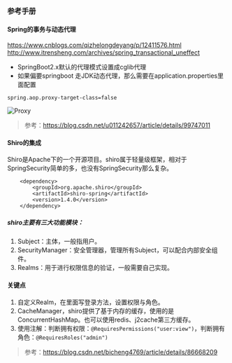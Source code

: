 ### 参考手册

#### Spring的事务与动态代理
https://www.cnblogs.com/qizhelongdeyang/p/12411576.html
http://www.itrensheng.com/archives/spring_transactional_uneffect

- SpringBoot2.x默认的代理模式设置成cglib代理
- 如果偏要springboot 走JDK动态代理，那么需要在application.properties里面配置
```
spring.aop.proxy-target-class=false
```

![Proxy](images/JDK与CGLIB.png)
> 参考：https://blog.csdn.net/u011242657/article/details/99747011


#### Shiro的集成
Shiro是Apache下的一个开源项目。shiro属于轻量级框架，相对于SpringSecurity简单的多，也没有SpringSecurity那么复杂。
```
    <dependency>
        <groupId>org.apache.shiro</groupId>
        <artifactId>shiro-spring</artifactId>
        <version>1.4.0</version>
    </dependency>
```

##### shiro主要有三大功能模块：
1. Subject：主体，一般指用户。
2. SecurityManager：安全管理器，管理所有Subject，可以配合内部安全组件。
3. Realms：用于进行权限信息的验证，一般需要自己实现。

#### 关键点
1. 自定义Realm，在里面写登录方法，设置权限与角色。
2. CacheManager，shiro提供了基于内存的缓存，使用的是ConcurrentHashMap。也可以使用redis、j2cache第三方缓存。
3. 使用注解：判断拥有权限：`@RequiresPermissions("user:view")`，判断拥有角色：`@RequiresRoles("admin")`

> 参考：https://blog.csdn.net/bicheng4769/article/details/86668209
